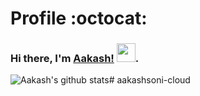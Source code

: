 # Profile  :octocat:
### Hi there, I'm [Aakash!]() <img src="https://raw.githubusercontent.com/vatsa287/vatsa287/master/assets/Hi.gif?raw=true" width="30px">. 


![Aakash's github stats](https://github-readme-stats.vercel.app/api?username=aakashsoni-cloud&show_icon=true&hide_border=ture)#   a a k a s h s o n i - c l o u d  
 
